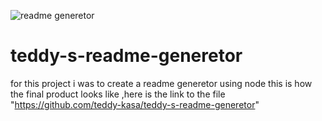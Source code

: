![readme generetor](https://user-images.githubusercontent.com/78364275/117528133-39708d00-b003-11eb-9a6d-e7f34978f0ad.png)
# teddy-s-readme-generetor
for this project i was to create a readme generetor using node 
this is how the final product looks like ,here is the link to the file "https://github.com/teddy-kasa/teddy-s-readme-generetor"

